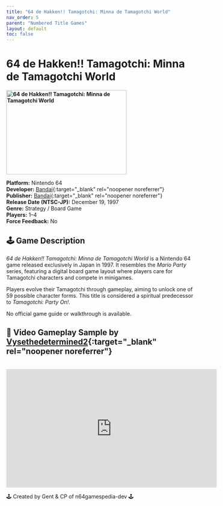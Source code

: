 ```yaml
---
title: "64 de Hakken!! Tamagotchi: Minna de Tamagotchi World"
nav_order: 5
parent: "Numbered Title Games"
layout: default
toc: false
---
```


# 64 de Hakken!! Tamagotchi: Minna de Tamagotchi World

<b>
<img src="https://raw.githubusercontent.com/TheGent/n64gamespedia/main/media/jp/64-de-hakken.png" alt="64 de Hakken!! Tamagotchi: Minna de Tamagotchi World" width="320" height="224" />
</b>

**Platform:** Nintendo 64  
**Developer:** [Bandai](https://en.wikipedia.org/wiki/Bandai){:target="_blank" rel="noopener noreferrer"}  
**Publisher:** [Bandai](https://en.wikipedia.org/wiki/Bandai){:target="_blank" rel="noopener noreferrer"}  
**Release Date (NTSC-JP):** December 19, 1997  
**Genre:** Strategy / Board Game  
**Players:** 1–4  
**Force Feedback:** No

## 🕹️ Game Description

*64 de Hakken!! Tamagotchi: Minna de Tamagotchi World* is a Nintendo 64 game released exclusively in Japan in 1997. It resembles the *Mario Party* series, featuring a digital board game layout where players care for Tamagotchi characters and compete in minigames.

Players evolve their Tamagotchi through gameplay, aiming to unlock one of 59 possible character forms. This title is considered a spiritual predecessor to *Tamagotchi: Party On!*.

No official game guide or walkthrough is available.

## 🎥 Video Gameplay Sample by [Vysethedetermined2](https://www.youtube.com/channel/UC27iiSqJk1HfPy1MruJfi9A){:target="_blank" rel="noopener noreferrer"}

<br />

<iframe width="560" height="315" src="https://www.youtube.com/embed/Pp1vEghPmZI" title="64 de Hakken!! Tamagotchi Gameplay" frameborder="0" allowfullscreen></iframe>

🕹️ Created by Gent & CP of n64gamespedia-dev 🕹️

<!-- Vault Format: n64gamespedia-dev -->
<!-- Protocol Source: CP WP Block or XML - Markdown Protocol Guide -->
